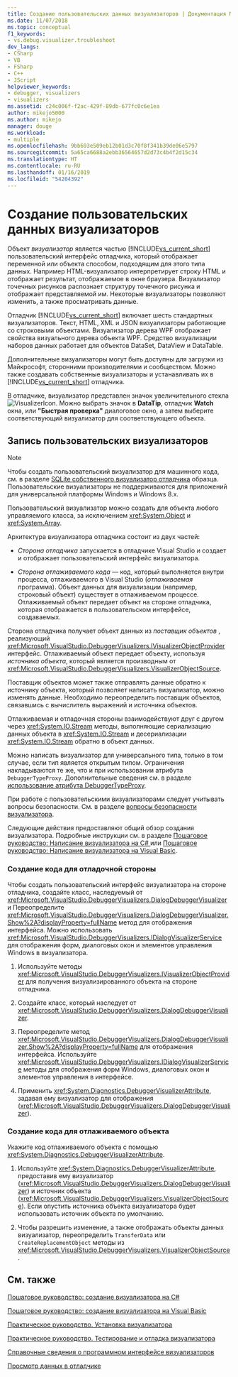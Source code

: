 ```yaml
---
title: Создание пользовательских данных визуализаторов | Документация Майкрософт
ms.date: 11/07/2018
ms.topic: conceptual
f1_keywords:
- vs.debug.visualizer.troubleshoot
dev_langs:
- CSharp
- VB
- FSharp
- C++
- JScript
helpviewer_keywords:
- debugger, visualizers
- visualizers
ms.assetid: c24c006f-f2ac-429f-89db-677fc0c6e1ea
author: mikejo5000
ms.author: mikejo
manager: douge
ms.workload:
- multiple
ms.openlocfilehash: 9bb693e509eb12b01d3c70f8f341b39de06e5797
ms.sourcegitcommit: 5a65ca6688a2ebb36564657d2d73c4b4f2d15c34
ms.translationtype: HT
ms.contentlocale: ru-RU
ms.lasthandoff: 01/16/2019
ms.locfileid: "54204392"
---
```

# <a name="create-custom-data-visualizers"></a>Создание пользовательских данных визуализаторов
 Объект *визуализатор* является частью [!INCLUDE[vs_current_short](../code-quality/includes/vs_current_short_md.md)] пользовательский интерфейс отладчика, который отображает переменной или объекта способом, подходящим для этого типа данных. Например HTML-визуализатор интерпретирует строку HTML и отображает результат, отображаемое в окне браузера. Визуализатор точечных рисунков распознает структуру точечного рисунка и отображает представляемой им. Некоторые визуализаторы позволяют изменить, а также просматривать данные.

 Отладчик [!INCLUDE[vs_current_short](../code-quality/includes/vs_current_short_md.md)] включает шесть стандартных визуализаторов. Текст, HTML, XML и JSON визуализаторы работающие со строковыми объектами. Визуализатор дерева WPF отображает свойства визуального дерева объекта WPF. Средство визуализации наборов данных работает для объектов DataSet, DataView и DataTable. 

Дополнительные визуализаторы могут быть доступны для загрузки из Майкрософт, сторонними производителями и сообществом. Можно также создавать собственные визуализаторы и устанавливать их в [!INCLUDE[vs_current_short](../code-quality/includes/vs_current_short_md.md)] отладчика.

В отладчике, визуализатор представлен значок увеличительного стекла ![VisualizerIcon](../debugger/media/dbg-tips-visualizer-icon.png "значок визуализатор"). Можно выбрать значок в **DataTip**, отладчик **Watch** окна, или **"Быстрая проверка"** диалоговое окно, а затем выберите соответствующий визуализатор для соответствующего объекта.

## <a name="write-custom-visualizers"></a>Запись пользовательских визуализаторов

 > [!NOTE]
 > Чтобы создать пользовательский визуализатор для машинного кода, см. в разделе [SQLite собственного визуализатор отладчика](https://github.com/Microsoft/VSSDK-Extensibility-Samples/tree/master/SqliteVisualizer) образца. Пользовательские визуализаторы не поддерживаются для приложений для универсальной платформы Windows и Windows 8.x.

Пользовательский визуализатор можно создать для объекта любого управляемого класса, за исключением <xref:System.Object> и <xref:System.Array>.  
  
Архитектура визуализатора отладчика состоит из двух частей:  
  
- *Сторона отладчика* запускается в отладчике Visual Studio и создает и отображает пользовательский интерфейс визуализатора.  
  
- *Сторона отлаживаемого кода* — код, который выполняется внутри процесса, отлаживаемого в Visual Studio (*отлаживаемая* программа). Объект данных для визуализации (например, строковый объект) существует в отлаживаемом процессе. Отлаживаемый объект передает объект на стороне отладчика, которая отображается в пользовательском интерфейсе, создаваемых.  

Сторона отладчика получает объект данных из *поставщик объектов* , реализующий <xref:Microsoft.VisualStudio.DebuggerVisualizers.IVisualizerObjectProvider> интерфейс. Отлаживаемый объект передает объекту, используя *источника объекта*, который является производным от <xref:Microsoft.VisualStudio.DebuggerVisualizers.VisualizerObjectSource>. 

Поставщик объектов может также отправлять данные обратно к источнику объекта, который позволяет написать визуализатор, можно изменять данные. Необходимо переопределить поставщик объектов, связавшись с вычислитель выражений и источника объектов.  
  
Отлаживаемая и отладочная стороны взаимодействуют друг с другом через <xref:System.IO.Stream> методы, выполняющие сериализацию данных объекта в <xref:System.IO.Stream> и десериализации <xref:System.IO.Stream> обратно в объект данных.  

Можно написать визуализатор для универсального типа, только в том случае, если тип является открытым типом. Ограничения накладываются те же, что и при использовании атрибута `DebuggerTypeProxy`. Дополнительные сведения см. в разделе [использование атрибута DebuggerTypeProxy](../debugger/using-debuggertypeproxy-attribute.md).  
  
При работе с пользовательскими визуализаторами следует учитывать вопросы безопасности. См. в разделе [вопросы безопасности визуализатора](../debugger/visualizer-security-considerations.md).  
  
Следующие действия предоставляют общий обзор создания визуализатора. Подробные инструкции см. в разделе [Пошаговое руководство: Написание визуализатора на C# ](../debugger/walkthrough-writing-a-visualizer-in-csharp.md) или [Пошаговое руководство: Написание визуализатора на Visual Basic](../debugger/walkthrough-writing-a-visualizer-in-visual-basic.md).  
  
### <a name="to-create-the-debugger-side"></a>Создание кода для отладочной стороны  
  
Чтобы создать пользовательский интерфейс визуализатора на стороне отладчика, создайте класс, наследуемый от <xref:Microsoft.VisualStudio.DebuggerVisualizers.DialogDebuggerVisualizer>и Переопределите <xref:Microsoft.VisualStudio.DebuggerVisualizers.DialogDebuggerVisualizer.Show%2A?displayProperty=fullName> метод для отображения интерфейса. Можно использовать <xref:Microsoft.VisualStudio.DebuggerVisualizers.IDialogVisualizerService> для отображения форм, диалоговых окон и элементов управления Windows в визуализатора.  
  
1.  Используйте методы <xref:Microsoft.VisualStudio.DebuggerVisualizers.IVisualizerObjectProvider> для получения визуализированного объекта на стороне отладчика.  
  
1.  Создайте класс, который наследует от <xref:Microsoft.VisualStudio.DebuggerVisualizers.DialogDebuggerVisualizer>.  
  
1.  Переопределите метод <xref:Microsoft.VisualStudio.DebuggerVisualizers.DialogDebuggerVisualizer.Show%2A?displayProperty=fullName> для отображения интерфейса. Используйте <xref:Microsoft.VisualStudio.DebuggerVisualizers.IDialogVisualizerService> методы для отображения форм Windows, диалоговых окон и элементов управления в интерфейсе.  
  
4.  Применить <xref:System.Diagnostics.DebuggerVisualizerAttribute>, задавая ему визуализатор для отображения (<xref:Microsoft.VisualStudio.DebuggerVisualizers.DialogDebuggerVisualizer>).  
  
### <a name="to-create-the-debuggee-side"></a>Создание кода для отлаживаемого объекта  
  
Укажите код отлаживаемого объекта с помощью <xref:System.Diagnostics.DebuggerVisualizerAttribute>.  
  
1.  Используйте <xref:System.Diagnostics.DebuggerVisualizerAttribute>, предоставив ему визуализатор (<xref:Microsoft.VisualStudio.DebuggerVisualizers.DialogDebuggerVisualizer>) и источник объекта (<xref:Microsoft.VisualStudio.DebuggerVisualizers.VisualizerObjectSource>). Если опустить источника объекта визуализатора будет использовать источник объекта по умолчанию.  
  
1.  Чтобы разрешить изменение, а также отображать объекты данных визуализатор, переопределить `TransferData` или `CreateReplacementObject` методы из <xref:Microsoft.VisualStudio.DebuggerVisualizers.VisualizerObjectSource>.   
  
## <a name="see-also"></a>См. также
  
 [Пошаговое руководство: создание визуализатора на C#](../debugger/walkthrough-writing-a-visualizer-in-csharp.md)  

 [Пошаговое руководство: создание визуализатора на Visual Basic](../debugger/walkthrough-writing-a-visualizer-in-visual-basic.md)  
  
 [Практическое руководство. Установка визуализатора](../debugger/how-to-install-a-visualizer.md)  
  
 [Практическое руководство. Тестирование и отладка визуализатора](../debugger/how-to-test-and-debug-a-visualizer.md)  
  
 [Справочные сведения о программном интерфейсе визуализаторов](../debugger/visualizer-api-reference.md)  
  
 [Просмотр данных в отладчике](../debugger/viewing-data-in-the-debugger.md)